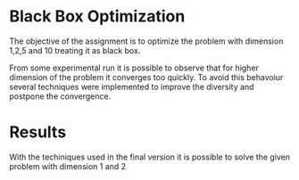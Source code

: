 # Black Box Optimization

The objective of the assignment is to optimize the problem with dimension 1,2,5 and 10 treating it as black box.

From some experimental run it is possible to observe that for higher dimension of the problem it converges too quickly. To avoid this behavoiur several techniques were implemented to improve the diversity and postpone the convergence.

# Results

With the techiniques used in the final version it is possible to solve the given problem with dimension 1 and 2

